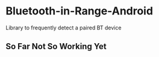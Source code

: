 # Bluetooth-in-Range-Android
Library to frequently detect a paired BT device 

## So Far Not So Working Yet
